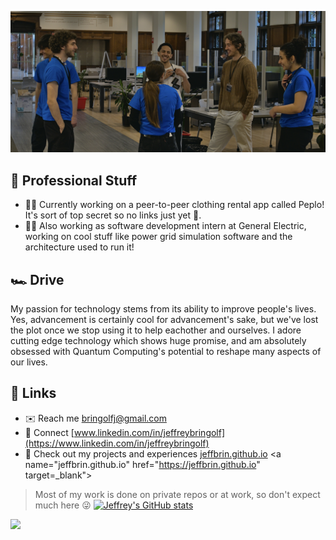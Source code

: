 ![](judging.jpg)

## 📌 Professional Stuff
- 👨‍💻 Currently working on a peer-to-peer clothing rental app called Peplo! It's sort of top secret so no links just yet 👀.
- 🧑‍💼 Also working as software development intern at General Electric, working on cool stuff like power grid simulation software and the architecture used to run it!

## 🏎️ Drive
My passion for technology stems from its ability to improve people's lives. Yes, advancement is certainly cool for advancement's sake, but we've lost the plot once we stop using it to help eachother and ourselves. I adore cutting edge technology which shows huge promise, and am absolutely obsessed with Quantum Computing's potential to reshape many aspects of our lives.

## 🔗 Links
- ✉️ Reach me [bringolfj@gmail.com](mailto:bringolfj@gmail.com)
- 🤝 Connect [www.linkedin.com/in/jeffreybringolf](https://www.linkedin.com/in/jeffreybringolf)
- 💼 Check out my projects and experiences [jeffbrin.github.io](https://jeffbrin.github.io) <a name="jeffbrin.github.io" href="https://jeffbrin.github.io" target=_blank">

> Most of my work is done on private repos or at work, so don't expect much here 😜
[![Jeffrey's GitHub stats](https://github-readme-stats.vercel.app/api?username=jeffbrin)](https://github.com/anuraghazra/github-readme-stats)

<!--
**jeffbrin/jeffbrin** is a ✨ _special_ ✨ repository because its `README.md` (this file) appears on your GitHub profile.

Here are some ideas to get you started:

- 🔭 I’m currently working on ...
- 🌱 I’m currently learning ...
- 👯 I’m looking to collaborate on ...
- 🤔 I’m looking for help with ...
- 💬 Ask me about ...
- 📫 How to reach me: ...
- 😄 Pronouns: ...
- ⚡ Fun fact: ...
-->

![](https://komarev.com/ghpvc/?username=jeffbrin)
